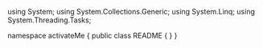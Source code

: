 ﻿using System;
using System.Collections.Generic;
using System.Linq;
using System.Threading.Tasks;

namespace activateMe
{
    public class README
    {
    }
}

